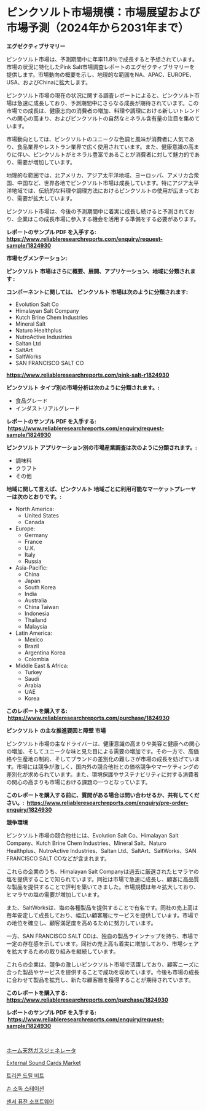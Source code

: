 <p><h1>ピンクソルト市場規模：市場展望および市場予測（2024年から2031年まで）</h1></p><p><strong>エグゼクティブサマリー</strong></p>
<p><p>ピンクソルト市場は、予測期間中に年率11.8％で成長すると予想されています。市場の状況に特化したPink Salt市場調査レポートのエグゼクティブサマリーを提供します。市場動向の概要を示し、地理的な範囲をNA、APAC、EUROPE、USA、およびChinaに拡大します。</p><p>ピンクソルト市場の現在の状況に関する調査レポートによると、ピンクソルト市場は急速に成長しており、予測期間中にさらなる成長が期待されています。この市場での成長は、健康志向の消費者の増加、料理や調理における新しいトレンドへの関心の高まり、およびピンクソルトの自然なミネラル含有量の注目を集めています。</p><p>市場動向としては、ピンクソルトのユニークな色調と風味が消費者に人気であり、食品業界やレストラン業界で広く使用されています。また、健康意識の高まりに伴い、ピンクソルトがミネラル豊富であることが消費者に対して魅力的であり、需要が増加しています。</p><p>地理的な範囲では、北アメリカ、アジア太平洋地域、ヨーロッパ、アメリカ合衆国、中国など、世界各地でピンクソルト市場は成長しています。特にアジア太平洋地域では、伝統的な料理や調理方法におけるピンクソルトの使用が広まっており、需要が拡大しています。</p><p>ピンクソルト市場は、今後の予測期間中に着実に成長し続けると予測されており、企業はこの成長市場に参入する機会を活用する準備をする必要があります。</p></p>
<p><strong>レポートのサンプル PDF を入手する: <a href="https://www.reliableresearchreports.com/enquiry/request-sample/1824930">https://www.reliableresearchreports.com/enquiry/request-sample/1824930</a></strong></p>
<p><strong>市場セグメンテーション:</strong></p>
<p><strong> ピンクソルト 市場はさらに概要、展開、アプリケーション、地域に分類されます :</strong></p>
<p><strong>コンポーネントに関しては、 ピンクソルト 市場は次のように分類されます: &nbsp;</strong></p>
<p><ul><li>Evolution Salt Co</li><li>Himalayan Salt Company</li><li>Kutch Brine Chem Industries</li><li>Mineral Salt</li><li>Naturo Healthplus</li><li>NutroActive Industries</li><li>Saltan Ltd</li><li>SaltArt</li><li>SaltWorks</li><li>SAN FRANCISCO SALT CO</li></ul></p>
<p><strong><a href="https://www.reliableresearchreports.com/pink-salt-r1824930">https://www.reliableresearchreports.com/pink-salt-r1824930</a></strong></p>
<p><strong> ピンクソルト タイプ別の市場分析は次のように分類されます。:</strong></p>
<p><ul><li>食品グレード</li><li>インダストリアルグレード</li></ul></p>
<p><strong>レポートのサンプル PDF を入手する: &nbsp;<a href="https://www.reliableresearchreports.com/enquiry/request-sample/1824930">https://www.reliableresearchreports.com/enquiry/request-sample/1824930</a></strong></p>
<p><strong> ピンクソルト アプリケーション別の市場産業調査は次のように分類されます。:</strong></p>
<p><ul><li>調味料</li><li>クラフト</li><li>その他</li></ul></p>
<p><strong>地域に関して言えば、ピンクソルト 地域ごとに利用可能なマーケットプレーヤーは次のとおりです。:</strong></p>
<p><ul>
    <li>
        North America:
        <ul>
            <li>United States</li>
            <li>Canada</li>
        </ul>
    </li>
    <li>
        Europe:
        <ul>
            <li>Germany</li>
            <li>France</li>
            <li>U.K.</li>
            <li>Italy</li>
            <li>Russia</li>
        </ul>
    </li>
    <li>
        Asia-Pacific:
        <ul>
            <li>China</li>
            <li>Japan</li>
            <li>South Korea</li>
            <li>India</li>
            <li>Australia</li>
            <li>China Taiwan</li>
            <li>Indonesia</li>
            <li>Thailand</li>
            <li>Malaysia</li>
        </ul>
    </li>
    <li>
        Latin America:
        <ul>
            <li>Mexico</li>
            <li>Brazil</li>
            <li>Argentina Korea</li>
            <li>Colombia</li>
        </ul>
    </li>
    <li>
        Middle East & Africa:
        <ul>
            <li>Turkey</li>
            <li>Saudi</li>
            <li>Arabia</li>
            <li>UAE</li>
            <li>Korea</li>
        </ul>
    </li>
    </ul></p>
<p><strong>このレポートを購入する: &nbsp;<a href="https://www.reliableresearchreports.com/purchase/1824930">https://www.reliableresearchreports.com/purchase/1824930</a></strong></p>
<p><strong>ピンクソルト の主な推進要因と障壁 市場</strong></p>
<p><p>ピンクソルト市場の主なドライバーは、健康意識の高まりや美容と健康への関心の増加、そしてユニークな味と見た目による需要の増加です。その一方で、高価格や生産地の制約、そしてブランドの差別化の難しさが市場の成長を妨げています。市場には競争が激しく、国内外の競合他社との価格競争やマーケティングの差別化が求められています。また、環境保護やサステナビリティに対する消費者の関心の高まりも市場における課題の一つとなっています。</p></p>
<p><strong>このレポートを購入する前に、質問がある場合は問い合わせるか、共有してください。:&nbsp; <a href="https://www.reliableresearchreports.com/enquiry/pre-order-enquiry/1824930">https://www.reliableresearchreports.com/enquiry/pre-order-enquiry/1824930</a></strong></p>
<p><strong>競争環境</strong></p>
<p><p>ピンクソルト市場の競合他社には、Evolution Salt Co、Himalayan Salt Company、Kutch Brine Chem Industries、Mineral Salt、Naturo Healthplus、NutroActive Industries、Saltan Ltd、SaltArt、SaltWorks、SAN FRANCISCO SALT COなどが含まれます。</p><p>これらの企業のうち、Himalayan Salt Companyは過去に厳選されたヒマラヤの塩を提供することで知られています。同社は市場で急速に成長し、顧客に高品質な製品を提供することで評判を築いてきました。市場規模は年々拡大しており、ヒマラヤの塩の需要が増加しています。</p><p>また、SaltWorksは、塩の各種製品を提供することで有名です。同社の売上高は毎年安定して成長しており、幅広い顧客層にサービスを提供しています。市場での地位を確立し、顧客満足度を高めるために努力しています。</p><p>一方、SAN FRANCISCO SALT COは、独自の製品ラインナップを持ち、市場で一定の存在感を示しています。同社の売上高も着実に増加しており、市場シェアを拡大するための取り組みを継続しています。</p><p>これらの企業は、競争の激しいピンクソルト市場で活躍しており、顧客ニーズに合った製品やサービスを提供することで成功を収めています。今後も市場の成長に合わせて製品を拡充し、新たな顧客層を獲得することが期待されています。</p></p>
<p><strong>このレポートを購入する: &nbsp; <a href="https://www.reliableresearchreports.com/purchase/1824930">https://www.reliableresearchreports.com/purchase/1824930</a></strong></p>
<p><strong>レポートのサンプル PDF を入手する: &nbsp;<a href="https://www.reliableresearchreports.com/enquiry/request-sample/1824930">https://www.reliableresearchreports.com/enquiry/request-sample/1824930</a></strong><strong></strong></p>
<p>&nbsp;</p>
<p><p><a href="https://github.com/JacksonWiza1924/Market-Research-Report-List-1/blob/main/516738631445.md">ホーム天然ガスジェネレータ</a></p><p><a href="https://www.linkedin.com/pulse/external-sound-cards-market-exploring-share-trends-future-growth-sm0gc?trackingId=I%2FlTRq1Tohp9MaSQrLoOug%3D%3D">External Sound Cards Market</a></p><p><a href="https://github.com/RichardLueilwitz787/Market-Research-Report-List-1/blob/main/427832428957.md">트리콘 드릴 비트</a></p><p><a href="https://medium.com/@marchall15/%EC%86%90-%EC%86%8C%EB%8F%85-%EC%8A%A4%ED%85%8C%EC%9D%B4%EC%85%98-%EC%8B%9C%EC%9E%A5-%EA%B2%BD%EC%9F%81-%EB%B6%84%EC%84%9D-%EC%8B%9C%EC%9E%A5-%EB%8F%99%ED%96%A5-%EB%B0%8F-2031%EB%85%84%EA%B9%8C%EC%A7%80%EC%9D%98-%EC%98%88%EC%B8%A1-ae881fe6c20a">손 소독 스테이션</a></p><p><a href="https://medium.com/@marchall15/%EC%84%BC%EC%84%9C-%ED%93%A8%EC%A0%84-%EC%86%8C%ED%94%84%ED%8A%B8%EC%9B%A8%EC%96%B4-%EC%8B%9C%EC%9E%A5-%EC%8B%9C%EC%9E%A5-cagr-%EC%8B%9C%EC%9E%A5-%EB%8F%99%ED%96%A5-%EB%B0%8F-%EC%84%B1%EC%9E%A5-%EC%A0%84%EB%9E%B5%EC%97%90-%EB%8C%80%ED%95%9C-%ED%86%B5%EC%B0%B0%EB%A0%A5-b8646676b376">센서 퓨전 소프트웨어</a></p></p>
